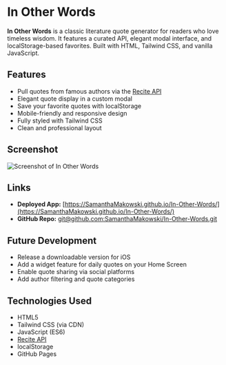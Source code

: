 # In Other Words

**In Other Words** is a classic literature quote generator for readers who love timeless wisdom. It features a curated API, elegant modal interface, and localStorage-based favorites. Built with HTML, Tailwind CSS, and vanilla JavaScript.

## Features

- Pull quotes from famous authors via the [Recite API](https://recite-production.up.railway.app)
- Elegant quote display in a custom modal
- Save your favorite quotes with localStorage
- Mobile-friendly and responsive design
- Fully styled with Tailwind CSS
- Clean and professional layout

## Screenshot

![Screenshot of In Other Words](InOtherWordsSC.png)

## Links

- **Deployed App:** [https://SamanthaMakowski.github.io/In-Other-Words/](https://SamanthaMakowski.github.io/In-Other-Words/)
- **GitHub Repo:** [git@github.com:SamanthaMakowski/In-Other-Words.git](git@github.com:SamanthaMakowski/In-Other-Words.git)

## Future Development

- Release a downloadable version for iOS
- Add a widget feature for daily quotes on your Home Screen
- Enable quote sharing via social platforms
- Add author filtering and quote categories

## Technologies Used

- HTML5
- Tailwind CSS (via CDN)
- JavaScript (ES6)
- [Recite API](https://recite-production.up.railway.app)
- localStorage
- GitHub Pages
